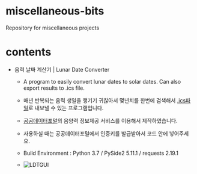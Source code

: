 # miscellaneous-bits
Repository for miscellaneous projects

# contents
- 음력 날짜 계산기 | Lunar Date Converter
  - A program to easily convert lunar dates to solar dates. Can also export results to .ics file.
  - 매년 반복되는 음력 생일을 챙기기 귀찮아서 몇년치를 한번에 검색해서 [.ics파일](https://en.wikipedia.org/wiki/ICalendar)로 내보낼 수 있는 프로그램입니다. 
  - [공공데이터포털](https://data.go.kr)의 음양력 정보제공 서비스를 이용해서 제작하였습니다. 
  - 사용하실 때는 공공데이터포털에서 인증키를 발급받아서 코드 안에 넣어주세요. 
  - Build Environment : Python 3.7 / PySide2 5.11.1 / requests 2.19.1
  
  - ![LDTGUI](https://raw.githubusercontent.com/jeongm/miscellaneous-bits/master/lunar_date_converter/lunar_date_converter.png)
